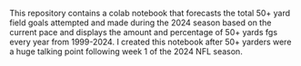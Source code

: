This repository contains a colab notebook that forecasts the total 50+ yard field goals attempted and made during the 2024 season based on the current pace and displays the amount and percentage of 50+ yards fgs every year from 1999-2024. I created this notebook after 50+ yarders were a huge talking point following week 1 of the 2024 NFL season.
